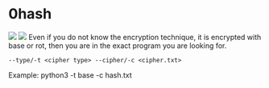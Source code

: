 # 0hash
<img src=https://camo.githubusercontent.com/cdbe03edf6c106542fb2e17c4a56117ad5716038807da87777a4efd3e5b84420/68747470733a2f2f696d672e736869656c64732e696f2f62616467652f5374617475732d426574612d6f72616e6765>
<img src=https://camo.githubusercontent.com/07c0a7298c0bd84267263d57271eba7c0fb434a8bea6f23da22221ef29bc2d66/68747470733a2f2f696d672e736869656c64732e696f2f62616467652f507974686f6e2d332e382d626c7565>
Even if you do not know the encryption technique, it is encrypted with base or rot, then you are in the exact program you are looking for.

```
--type/-t <cipher type> --cipher/-c <cipher.txt>

```
Example:
python3 -t base -c hash.txt
